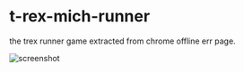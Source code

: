 # t-rex-mich-runner
the trex runner game extracted from chrome offline err page.

![screenshot](https://github.com/m1chtv/t-rex-mich-runner/assets/72360802/02fd7bf5-d726-4f9f-b9e6-c0d36a5ce050)

